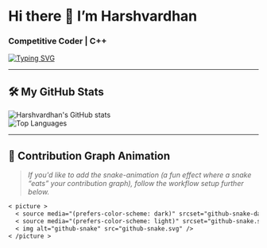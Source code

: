 # Hi there 👋 I’m Harshvardhan  
### Competitive Coder | C++ 

[![Typing SVG](https://readme-typing-svg.demolab.com/?lines=Hi+I'm+Harshvardhan!;ML+Engineer+%7C+Competitive+Coder;Building+Cool+Projects+🚀&size=24&duration=4000&color=00F7FF)](https://git.io/typing-svg)

---

## 🛠️ My GitHub Stats  
![Harshvardhan's GitHub stats](https://github-readme-stats.vercel.app/api?username=Harshvardhan10012&show_icons=true&theme=radical&count_private=true)  
![Top Languages](https://github-readme-stats.vercel.app/api/top-langs/?username=Harshvardhan10012&layout=compact&theme=tokyonight)

---

## 🐍 Contribution Graph Animation  
> *If you'd like to add the snake-animation (a fun effect where a snake “eats” your contribution graph), follow the workflow setup further below.*

```markdown
< picture >
  < source media="(prefers-color-scheme: dark)" srcset="github-snake-dark.svg" />
  < source media="(prefers-color-scheme: light)" srcset="github-snake.svg" />
  < img alt="github-snake" src="github-snake.svg" />
< /picture >
